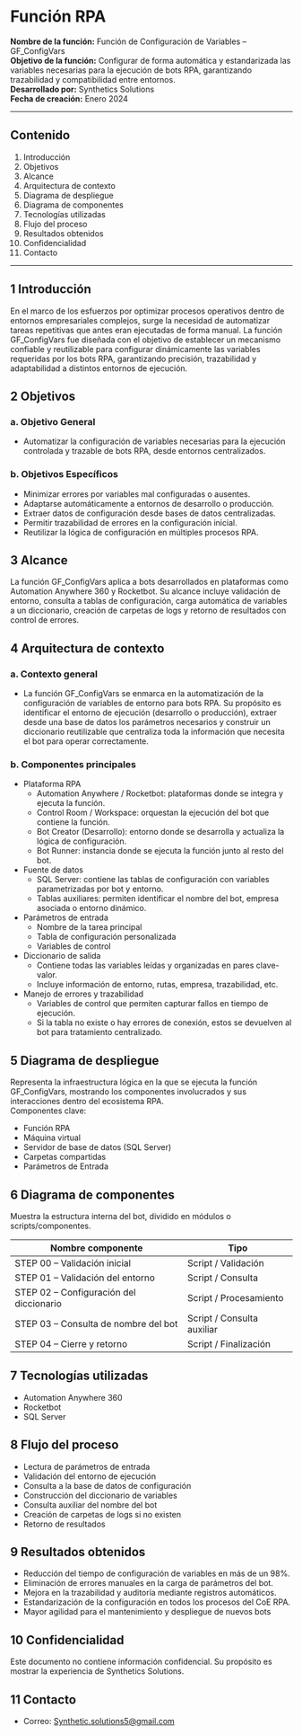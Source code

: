 # Función RPA  
**Nombre de la función:** Función de Configuración de Variables – GF_ConfigVars  
**Objetivo de la función:** Configurar de forma automática y estandarizada las variables necesarias para la ejecución de bots RPA, garantizando trazabilidad y compatibilidad entre entornos.  
**Desarrollado por:** Synthetics Solutions  
**Fecha de creación:** Enero 2024  

---

## Contenido  
1. Introducción  
2. Objetivos  
3. Alcance  
4. Arquitectura de contexto  
5. Diagrama de despliegue  
6. Diagrama de componentes  
7. Tecnologías utilizadas  
8. Flujo del proceso  
9. Resultados obtenidos  
10. Confidencialidad  
11. Contacto  

---

## 1 Introducción  
En el marco de los esfuerzos por optimizar procesos operativos dentro de entornos empresariales complejos, surge la necesidad de automatizar tareas repetitivas que antes eran ejecutadas de forma manual. La función GF_ConfigVars fue diseñada con el objetivo de establecer un mecanismo confiable y reutilizable para configurar dinámicamente las variables requeridas por los bots RPA, garantizando precisión, trazabilidad y adaptabilidad a distintos entornos de ejecución.  

## 2 Objetivos  
### a. Objetivo General  
- Automatizar la configuración de variables necesarias para la ejecución controlada y trazable de bots RPA, desde entornos centralizados.  

### b. Objetivos Específicos  
- Minimizar errores por variables mal configuradas o ausentes.  
- Adaptarse automáticamente a entornos de desarrollo o producción.  
- Extraer datos de configuración desde bases de datos centralizadas.  
- Permitir trazabilidad de errores en la configuración inicial.  
- Reutilizar la lógica de configuración en múltiples procesos RPA.  

## 3 Alcance  
La función GF_ConfigVars aplica a bots desarrollados en plataformas como Automation Anywhere 360 y Rocketbot. Su alcance incluye validación de entorno, consulta a tablas de configuración, carga automática de variables a un diccionario, creación de carpetas de logs y retorno de resultados con control de errores.  

## 4 Arquitectura de contexto  
### a. Contexto general  
- La función GF_ConfigVars se enmarca en la automatización de la configuración de variables de entorno para bots RPA. Su propósito es identificar el entorno de ejecución (desarrollo o producción), extraer desde una base de datos los parámetros necesarios y construir un diccionario reutilizable que centraliza toda la información que necesita el bot para operar correctamente.  

### b. Componentes principales  
- Plataforma RPA  
  - Automation Anywhere / Rocketbot: plataformas donde se integra y ejecuta la función.  
  - Control Room / Workspace: orquestan la ejecución del bot que contiene la función.  
  - Bot Creator (Desarrollo): entorno donde se desarrolla y actualiza la lógica de configuración.  
  - Bot Runner: instancia donde se ejecuta la función junto al resto del bot.  
- Fuente de datos  
  - SQL Server: contiene las tablas de configuración con variables parametrizadas por bot y entorno.  
  - Tablas auxiliares: permiten identificar el nombre del bot, empresa asociada o entorno dinámico.  
- Parámetros de entrada  
  - Nombre de la tarea principal  
  - Tabla de configuración personalizada  
  - Variables de control  
- Diccionario de salida  
  - Contiene todas las variables leídas y organizadas en pares clave-valor.  
  - Incluye información de entorno, rutas, empresa, trazabilidad, etc.  
- Manejo de errores y trazabilidad  
  - Variables de control que permiten capturar fallos en tiempo de ejecución.  
  - Si la tabla no existe o hay errores de conexión, estos se devuelven al bot para tratamiento centralizado.  

## 5 Diagrama de despliegue  
Representa la infraestructura lógica en la que se ejecuta la función GF_ConfigVars, mostrando los componentes involucrados y sus interacciones dentro del ecosistema RPA.  
Componentes clave:  
- Función RPA  
- Máquina virtual  
- Servidor de base de datos (SQL Server)  
- Carpetas compartidas  
- Parámetros de Entrada  

## 6 Diagrama de componentes  
Muestra la estructura interna del bot, dividido en módulos o scripts/componentes.  

| Nombre componente             | Tipo             |  
|------------------------------|------------------|  
| STEP 00 – Validación inicial  | Script / Validación |  
| STEP 01 – Validación del entorno | Script / Consulta   |  
| STEP 02 – Configuración del diccionario | Script / Procesamiento |  
| STEP 03 – Consulta de nombre del bot | Script / Consulta auxiliar |  
| STEP 04 – Cierre y retorno    | Script / Finalización |  

## 7 Tecnologías utilizadas  
- Automation Anywhere 360  
- Rocketbot  
- SQL Server  

## 8 Flujo del proceso  
- Lectura de parámetros de entrada  
- Validación del entorno de ejecución  
- Consulta a la base de datos de configuración  
- Construcción del diccionario de variables  
- Consulta auxiliar del nombre del bot  
- Creación de carpetas de logs si no existen  
- Retorno de resultados  

## 9 Resultados obtenidos  
- Reducción del tiempo de configuración de variables en más de un 98%.  
- Eliminación de errores manuales en la carga de parámetros del bot.  
- Mejora en la trazabilidad y auditoría mediante registros automáticos.  
- Estandarización de la configuración en todos los procesos del CoE RPA.  
- Mayor agilidad para el mantenimiento y despliegue de nuevos bots  

## 10 Confidencialidad  
Este documento no contiene información confidencial. Su propósito es mostrar la experiencia de Synthetics Solutions.  

## 11 Contacto  
- Correo: Synthetic.solutions5@gmail.com  
